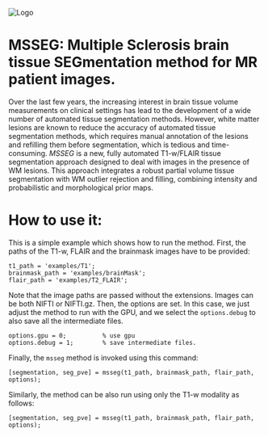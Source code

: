 ![Logo](https://github.com/sergivalverde/MSSEG/blob/master/logo.png)

# MSSEG: Multiple Sclerosis brain tissue SEGmentation method for MR patient images.

Over the last few years, the increasing interest in brain tissue volume measurements on clinical settings has lead to the development of a wide number of automated tissue segmentation methods. However, white matter lesions are known to reduce the accuracy of automated tissue segmentation methods, which requires manual annotation of the lesions and refilling them before segmentation, which is tedious and time-consuming. *MSSEG* is  a new, fully automated T1-w/FLAIR tissue segmentation approach designed to deal with images in the presence of WM lesions. This approach integrates a robust partial volume tissue segmentation with WM outlier rejection and filling, combining intensity and probabilistic and morphological prior maps.


# How to use it:

This is a simple example which shows how to run the method. First, the paths of the T1-w, FLAIR and the brainmask images have to be provided:

```
t1_path = 'examples/T1';
brainmask_path = 'examples/brainMask';
flair_path = 'examples/T2_FLAIR';
```
Note that the image paths are passed without the extensions. Images can be both NIFTI or NIFTI.gz. Then, the options are set. In this case, we just adjust the method to run with the GPU, and we select the ```options.debug``` to also save all the intermediate files.

```
options.gpu = 0;          % use gpu
options.debug = 1;        % save intermediate files.
```
Finally, the `msseg` method is invoked using this command:

```
[segmentation, seg_pve] = msseg(t1_path, brainmask_path, flair_path, options);
```
Similarly, the method can be also run using only the T1-w modality as follows:

```
[segmentation, seg_pve] = msseg(t1_path, brainmask_path, flair_path, options);
```
